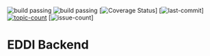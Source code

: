![build passing](https://badgen.net/badge/version/3.15.0/blue)
![build passing](https://badgen.net/badge/coverage/78.11%25/green)
[![Coverage Status][coveralls-src]]
[![last-commit][commit]]
[![topic-count][topic]][npm-href]
[![issue-count][issue]]

[coveralls-src]: https://badgen.net/github/checks/testHTI/htiTest/develop/

[commit]: https://badgen.net/github/last-commit/testHTI/htiTest/develop/

[topic]: https://badgen.net/github/branches/testHTI/htiTest/



[npm-href]: https://github.com/testHTI/htiTest/branches
[issue]: https://badgen.net/github/open-issues/testHTI/htiTest/
# EDDI Backend
